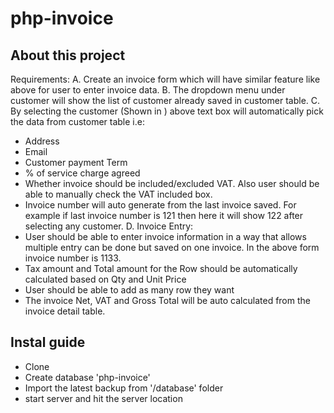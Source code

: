# php-invoice

## About this project

Requirements:
A. Create an invoice form which will have similar feature like above for user to enter invoice data.
B. The dropdown menu under customer will show the list of customer already saved in customer
table.
C. By selecting the customer (Shown in ) above text box will automatically pick the data from
customer table i.e:
- Address
- Email
- Customer payment Term
- % of service charge agreed
- Whether invoice should be included/excluded VAT. Also user should be able to manually
check the VAT included box.
- Invoice number will auto generate from the last invoice saved. For example if last invoice
number is 121 then here it will show 122 after selecting any customer.
 D. Invoice Entry:
- User should be able to enter invoice information in a way that allows multiple entry can be done but
saved on one invoice. In the above form invoice number is 1133.
- Tax amount and Total amount for the Row should be automatically calculated based on Qty and Unit
Price
- User should be able to add as many row they want
- The invoice Net, VAT and Gross Total will be auto calculated from the invoice detail table.
 


## Instal guide ##

- Clone
- Create database 'php-invoice'
- Import the latest backup from '/database' folder
- start server and hit the server location





 
